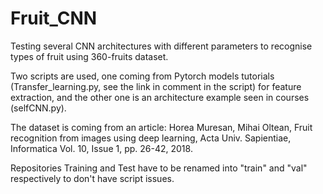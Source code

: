 # Fruit_CNN
Testing several CNN architectures with different parameters to recognise types of fruit using 360-fruits dataset.

Two scripts are used, one coming from Pytorch models tutorials (Transfer_learning.py, see the link in comment in the script) for feature extraction, and the other one is an architecture example seen in courses (selfCNN.py).

The dataset is coming from an article:
Horea Muresan, Mihai Oltean, Fruit recognition from images using deep learning, Acta Univ. Sapientiae, Informatica Vol. 10, Issue 1, pp. 26-42, 2018.

Repositories Training and Test have to be renamed into "train" and "val" respectively to don't have script issues.
